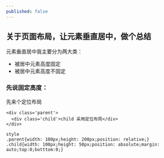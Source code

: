 ```yaml
---
published: false
---
```

## 关于页面布局，让元素垂直居中，做个总结

元素垂直居中我主要分为两大类：
- 被居中元素高度固定
- 被居中元素高度不固定

### 先说固定高度：
先来个定位布局
```
<div class='parent'>
  <div class='child'>child 采用定位布局</div>
</div>

style
.parent{width: 100px;height: 200px;position: relative;}
.child{width: 100px;height: 50px;position: absolute;margin: auto;top:0;botttom:0;}
```